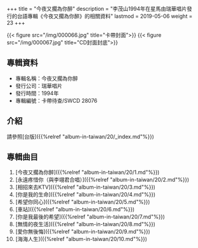 +++
title = "今夜又擱為你醉"
description = "李茂山1994年在星馬由瑞華唱片發行的台語專輯《今夜又擱為你醉》的相關資料"
lastmod = 2019-05-06
weight = 23
+++

{{< figure src="/img/000066.jpg"  title="卡帶封面">}}
{{< figure src="/img/000067.jpg" title="CD封面封底">}}


## 專輯資料

* 專輯名稱：今夜又擱為你醉
* 發行公司：瑞華唱片
* 發行時間：1994年
* 專輯編號：卡帶待查/SWCD 28076 


## 介紹

請參照[台版]({{%relref "album-in-taiwan/20/_index.md"%}}) 


## 專輯曲目

1. [今夜又擱為你醉]({{%relref "album-in-taiwan/20/1.md"%}}) 
2. [永遠疼惜你（與李翊君合唱）]({{%relref "album-in-taiwan/20/2.md"%}}) 
3. [相招來去KTV]({{%relref "album-in-taiwan/20/3.md"%}}) 
4. [你是我的生命]({{%relref "album-in-taiwan/20/4.md"%}}) 
5. [希望你同心]({{%relref "album-in-taiwan/20/5.md"%}})
6. [車站]({{%relref "album-in-taiwan/20/6.md"%}}) 
7. [你是我最後的希望]({{%relref "album-in-taiwan/20/7.md"%}}) 
8. [無情的夜生活]({{%relref "album-in-taiwan/20/8.md"%}}) 
9. [愛你無後悔]({{%relref "album-in-taiwan/20/9.md"%}}) 
10. [海海人生]({{%relref "album-in-taiwan/20/10.md"%}}) 
<br/>
<br/>
